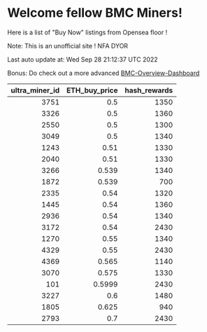 # Welcome fellow BMC Miners!
Here is a list of "Buy Now" listings from Opensea floor !

Note: This is an unofficial site ! NFA DYOR

Last auto update at: Wed Sep 28 21:12:37 UTC 2022

Bonus: Do check out a more advanced [BMC-Overview-Dashboard](https://dune.com/defifunk/BMC-Overview-Dashboard)


|   ultra_miner_id |   ETH_buy_price |   hash_rewards |
|-----------------:|----------------:|---------------:|
|             3751 |          0.5    |           1350 |
|             3326 |          0.5    |           1360 |
|             2550 |          0.5    |           1300 |
|             3049 |          0.5    |           1340 |
|             1243 |          0.51   |           1330 |
|             2040 |          0.51   |           1330 |
|             3266 |          0.539  |           1340 |
|             1872 |          0.539  |            700 |
|             2335 |          0.54   |           1320 |
|             1445 |          0.54   |           1360 |
|             2936 |          0.54   |           1340 |
|             3172 |          0.54   |           2430 |
|             1270 |          0.55   |           1340 |
|             4329 |          0.55   |           2430 |
|             4369 |          0.565  |           1140 |
|             3070 |          0.575  |           1330 |
|              101 |          0.5999 |           2430 |
|             3227 |          0.6    |           1480 |
|             1805 |          0.625  |            940 |
|             2793 |          0.7    |           2430 |